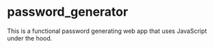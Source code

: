# password_generator
This is a functional password generating web app that uses JavaScript under the hood.
